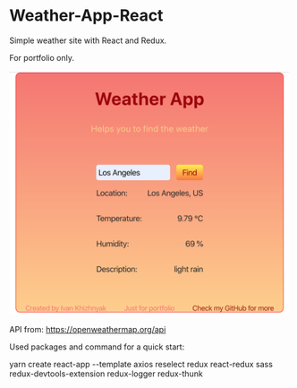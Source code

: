 # Weather-App-React
 Simple weather site with React and Redux.
 
For portfolio only.

<img src="weather-app/src/images/Screenshot.png" width="500px">
 
 
API from: https://openweathermap.org/api

Used packages and command for a quick start:

yarn create react-app --template axios reselect redux react-redux sass redux-devtools-extension redux-logger redux-thunk
